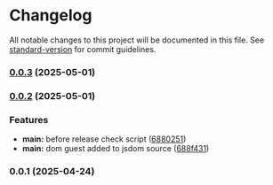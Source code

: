 # Changelog

All notable changes to this project will be documented in this file. See [standard-version](https://github.com/conventional-changelog/standard-version) for commit guidelines.

### [0.0.3](https://github.com/silentium-lab/silentium-jsdom/compare/v0.0.2...v0.0.3) (2025-05-01)

### [0.0.2](https://github.com/silentium-lab/silentium-jsdom/compare/v0.0.1...v0.0.2) (2025-05-01)


### Features

* **main:** before release check script ([6880251](https://github.com/silentium-lab/silentium-jsdom/commit/68802516afadc9a30b7e4dfcbaed6b065f10e0f4))
* **main:** dom guest added to jsdom source ([688f431](https://github.com/silentium-lab/silentium-jsdom/commit/688f431af3c2452625875c4e071638b068309ee4))

### 0.0.1 (2025-04-24)
